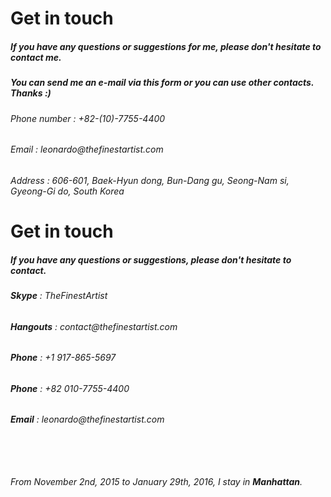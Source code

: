 <h1>Get in touch</h1>
<h5>If you have any questions or suggestions for me, please don't hesitate to contact me.</h5>
<h5>You can send me an e-mail via this form or you can use other contacts. Thanks :)&nbsp;</h5>
<p> </p>
<h6>Phone number : +82-(10)-7755-4400</h6>
<h6>Email : leonardo@thefinestartist.com</h6>
<h6><span>Address : 606-601, Baek-Hyun dong, Bun-Dang gu, Seong-Nam si, Gyeong-Gi do, South Korea</span></h6>


<h1>Get in touch</h1>
<h5>If you have any questions or suggestions, please don't hesitate to contact.</h5>
<h6><b>Skype</b> : TheFinestArtist</h6>
<h6><b>Hangouts</b> : contact@thefinestartist.com</h6>
<h6><b>Phone</b> : +1 917-865-5697</h6>
<h6><b>Phone</b> : +82 010-7755-4400</h6>
<h6><b>Email</b> : leonardo@thefinestartist.com</h6>
<h6><br></h6>
<h6>From November 2nd, 2015 to January 29th, 2016, I stay in <b>Manhattan</b>.</h6>
